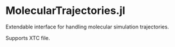 # MolecularTrajectories.jl

Extendable interface for handling molecular simulation trajectories.

Supports XTC file.
